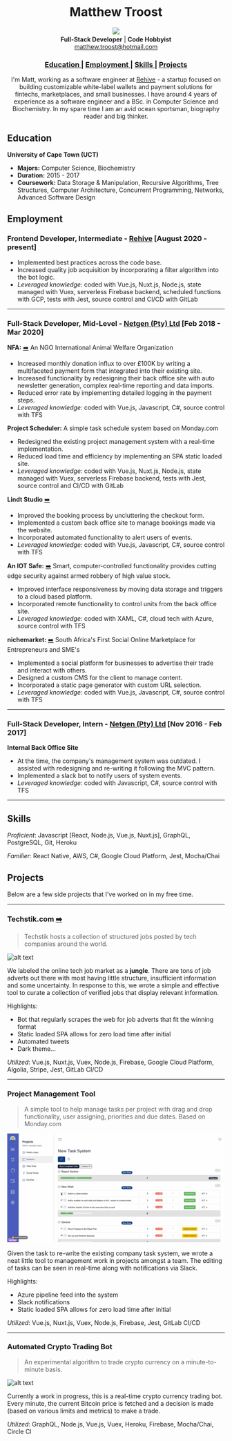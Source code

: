 <h1 align="center">Matthew Troost</h1>

<div align="center">
<img src="images/profilepic.png" width="250" />
</div>

<div align="center">
  <strong>Full-Stack Developer</strong> |
  <strong>Code Hobbyist</strong>
</div>
<div align="center">
  <a href="mailto:matthew.troost@hotmail.com">matthew.troost@hotmail.com</a>
</div>
<div align="center">
  <h3>
      <a href="#education">
      Education
    </a>
    <span> | </span>
    <a href="#employment">
      Employment
    </a>
    <span> | </span>
    <a href="#skills">
      Skills
    </a>
    <span> | </span>
    <a href="#projects">
      Projects
    </a>
  </h3>
</div>

<div align="center">
I'm Matt, working as a software engineer at <a href="https://rehive.com">Rehive</a> - a startup focused on building customizable white-label wallets and payment solutions for fintechs, marketplaces, and small businesses. I have around 4 years of experience as a software engineer and a BSc. in Computer Science and Biochemistry. In my spare time I am an avid ocean sportsman, biography reader and big thinker.
</div>

## Education

**University of Cape Town (UCT)**
- **Majors:** Computer Science, Biochemistry
- **Duration:** 2015 - 2017
- **Coursework:** Data Storage & Manipulation, Recursive Algorithms, Tree Structures, Computer Architecture, Concurrent Programming, Networks, Advanced Software Design

## Employment

### Frontend Developer, Intermediate - [Rehive](https://rehive.com) [August 2020 - present]

- Implemented best practices across the code base.
- Increased quality job acquisition by incorporating a filter algorithm into the bot logic.
- *Leveraged knowledge:* coded with Vue.js, Nuxt.js, Node.js, state managed with Vuex, serverless Firebase backend, scheduled functions with GCP, tests with Jest, source control and CI/CD with GitLab 

---

### Full-Stack Developer, Mid-Level - [Netgen (Pty) Ltd](https://www.netgen.co.za) [Feb 2018 - Mar 2020]

**NFA:** <a href='https://networkforanimals.org/donate' target="_blank">➡️</a> An NGO International Animal Welfare Organization
- Increased monthly donation influx to over £100K by writing a multifaceted payment form that integrated into their existing site.
- Increased functionality by redesigning their back office site with auto newsletter generation, complex real-time reporting and data imports.
- Reduced error rate by implementing detailed logging in the payment steps.
- *Leveraged knowledge:* coded with Vue.js, Javascript, C#, source control with TFS  

**Project Scheduler:** A simple task schedule system based on Monday.com
- Redesigned the existing project management system with a real-time implementation.
- Reduced load time and efficiency by implementing an SPA static loaded site.
- *Leveraged knowledge:* coded with Vue.js, Nuxt.js, Node.js, state managed with Vuex, serverless Firebase backend, tests with Jest, source control and CI/CD with GitLab 

**Lindt Studio** <a href='https://chocolatestudio.co.za' target="_blank">➡️</a>
- Improved the booking process by uncluttering the checkout form.
- Implemented a custom back office site to manage bookings made via the website.
- Incorporated automated functionality to alert users of events.
- *Leveraged knowledge:* coded with Vue.js, Javascript, C#, source control with TFS

**An IOT Safe:** <a href='https://intelligentsafe.co.za' target="_blank">➡️</a> Smart, computer-controlled functionality provides cutting edge security against armed robbery of high value stock.
- Improved interface responsiveness by moving data storage and triggers to a cloud based platform.
- Incorporated remote functionality to control units from the back office site. 
- *Leveraged knowledge:* coded with XAML, C#, cloud tech with Azure, source control with TFS

**nichemarket:** <a href='https://nichemarket.co.za' target="_blank">➡️</a> South Africa's First Social Online Marketplace for Entrepreneurs and SME's
- Implemented a social platform for businesses to advertise their trade and interact with others.
- Designed a custom CMS for the client to manage content.
- Incorporated a static page generator with custom URL selection.
- *Leveraged knowledge:* coded with Vue.js, Javascript, C#, source control with TFS

---

### Full-Stack Developer, Intern - [Netgen (Pty) Ltd](https://www.netgen.co.za) [Nov 2016 - Feb 2017]

**Internal Back Office Site**
- At the time, the company's management system was outdated. I assisted with redesigning and re-writing it following the MVC pattern.
- Implemented a slack bot to notify users of system events.
- *Leveraged knowledge:* coded with Javascript, C#, source control with TFS

---

## Skills

*Proficient*: Javascript [React, Node.js, Vue.js, Nuxt.js], GraphQL, PostgreSQL, Git, Heroku

*Familier*: React Native, AWS, C#, Google Cloud Platform, Jest, Mocha/Chai

## Projects

Below are a few side projects that I've worked on in my free time. 

---

<h3>Techstik.com <a href='https://techstik.com' target="_blank">➡️</a></h3>

> Techstik hosts a collection of structured jobs posted by tech companies around the world.

![alt text](/images/techstik.gif "Techstik.com")

We labeled the online tech job market as a **jungle**. There are tons of job adverts out there with most having little structure, insufficient information and some uncertainty.
In response to this, we wrote a simple and effective tool to curate a collection of verified jobs that display relevant information.

Highlights:
- Bot that regularly scrapes the web for job adverts that fit the winning format
- Static loaded SPA allows for zero load time after initial
- Automated tweets 
- Dark theme...

*Utilized*: Vue.js, Nuxt.js, Vuex, Node.js, Firebase, Google Cloud Platform, Algolia, Stripe, Jest, GitLab CI/CD 

---

### Project Management Tool

> A simple tool to help manage tasks per project with drag and drop functionality, user assigning, priorities and due dates. Based on Monday.com

![alt text](/images/schedular.gif "Project/Task Management System")

Given the task to re-write the existing company task system, we wrote a neat little tool to management work in projects amongst a team. The editing of tasks can be seen in real-time along with notifications via Slack.

Highlights:
- Azure pipeline feed into the system
- Slack notifications 
- Static loaded SPA allows for zero load time after initial

*Utilized*: Vue.js, Nuxt.js, Vuex, Node.js, Firebase, Jest, GitLab CI/CD 

---

### Automated Crypto Trading Bot

> An experimental algorithm to trade crypto currency on a minute-to-minute basis.

![alt text](/images/crypto-bot.gif "Automated Crypto Trading Bot")

Currently a work in progress, this is a real-time crypto currency trading bot. Every minute, the current Bitcoin price is fetched and a decision is made (based on various limits and metrics) to make a trade.

*Utilized*: GraphQL, Node.js, Vue.js, Vuex, Heroku, Firebase, Mocha/Chai, Circle CI
